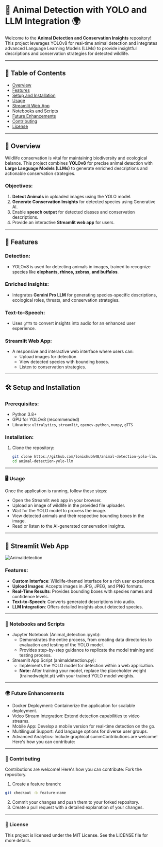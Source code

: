 # 🦓 Animal Detection with YOLO and LLM Integration 🌍

Welcome to the **Animal Detection and Conservation Insights** repository! This project leverages YOLOv8 for real-time animal detection and integrates advanced Language Learning Models (LLMs) to provide insightful descriptions and conservation strategies for detected wildlife.

---

## 📜 Table of Contents
- [Overview](#-overview)
- [Features](#-features)
- [Setup and Installation](#-setup-and-installation)
- [Usage](#-usage)
- [Streamlit Web App](#-streamlit-web-app)
- [Notebooks and Scripts](#-notebooks-and-scripts)
- [Future Enhancements](#-future-enhancements)
- [Contributing](#-contributing)
- [License](#-license)

---

## 🌟 Overview

Wildlife conservation is vital for maintaining biodiversity and ecological balance. This project combines **YOLOv8** for precise animal detection with **Large Language Models (LLMs)** to generate enriched descriptions and actionable conservation strategies.

### Objectives:
1. **Detect Animals** in uploaded images using the YOLO model.
2. **Generate Conservation Insights** for detected species using Generative AI.
3. Enable **speech output** for detected classes and conservation descriptions.
4. Provide an interactive **Streamlit web app** for users.

---

## 🚀 Features

### Detection:
- YOLOv8 is used for detecting animals in images, trained to recognize species like **elephants, rhinos, zebras, and buffalos**.

### Enriched Insights:
- Integrates **Gemini Pro LLM** for generating species-specific descriptions, ecological roles, threats, and conservation strategies.

### Text-to-Speech:
- Uses `gTTS` to convert insights into audio for an enhanced user experience.

### Streamlit Web App:
- A responsive and interactive web interface where users can:
  - Upload images for detection.
  - View detected species with bounding boxes.
  - Listen to conservation strategies.

---

## 🛠 Setup and Installation

### Prerequisites:
- Python 3.8+
- GPU for YOLOv8 (recommended)
- Libraries: `ultralytics`, `streamlit`, `opencv-python`, `numpy`, `gTTS`

### Installation:
1. Clone the repository:
   ```bash
   git clone https://github.com/lonishubh48/animal-detection-yolo-llm.git
   cd animal-detection-yolo-llm

---
### 🖥 Usage
Once the application is running, follow these steps:

- Open the Streamlit web app in your browser.
- Upload an image of wildlife in the provided file uploader.
- Wait for the YOLO model to process the image.
- View detected animals and their respective bounding boxes in the image.
- Read or listen to the AI-generated conservation insights.
---

## 🎨 Streamlit Web App
![Animaldetection](https://github.com/user-attachments/assets/fe89ab15-ff1d-4393-b43b-e63e11fb3c20)
### Features:
- **Custom Interface**: Wildlife-themed interface for a rich user experience.
- **Upload Images**: Accepts images in JPG, JPEG, and PNG formats.
- **Real-Time Results**: Provides bounding boxes with species names and confidence levels.
- **Text-to-Speech**: Converts generated descriptions into audio.
- **LLM Integration**: Offers detailed insights about detected species.
---
### 📒 Notebooks and Scripts
- Jupyter Notebook (Animal_detection.ipynb):
  - Demonstrates the entire process, from creating data directories to evaluation and testing of the YOLO model.
  - Provides step-by-step guidance to replicate the model training and testing process.
- Streamlit App Script (animaldetection.py):
  - Implements the YOLO model for detection within a web application.
  - **Note:** After training your model, replace the placeholder weight (trainedweight.pt) with your trained YOLO model weights.

---
### 🌍 Future Enhancements
- Docker Deployment: Containerize the application for scalable deployment.
- Video Stream Integration: Extend detection capabilities to video streams.
- Mobile App: Develop a mobile version for real-time detection on the go.
- Multilingual Support: Add language options for diverse user groups.
- Advanced Analytics: Include graphical summContributions are welcome! Here's how you can contribute:

---
### 🤝 Contributing
Contributions are welcome! Here's how you can contribute:
Fork the repository.
1. Create a feature branch:
```bash
git checkout -b feature-name
```
2. Commit your changes and push them to your forked repository.
3. Create a pull request with a detailed explanation of your changes.
---

### 📄 License
This project is licensed under the MIT License. See the LICENSE file for more details.


